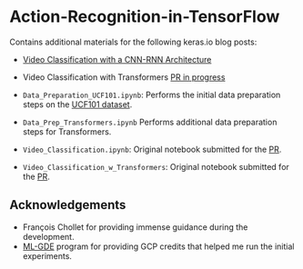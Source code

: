 # Action-Recognition-in-TensorFlow
Contains additional materials for the following keras.io blog posts: 

* [Video Classification with a CNN-RNN Architecture](https://keras.io/examples/vision/video_classification/)
* Video Classification with Transformers [PR in progress](https://github.com/keras-team/keras-io/pull/488)

* `Data_Preparation_UCF101.ipynb`: Performs the initial data preparation steps on the [UCF101 dataset](https://www.crcv.ucf.edu/data/UCF101.php).
* `Data_Prep_Transformers.ipynb` Performs additional data preparation steps for Transformers.
* `Video_Classification.ipynb`: Original notebook submitted for the [PR](https://github.com/keras-team/keras-io/pull/478). 
* `Video_Classification_w_Transformers`: Original notebook submitted for the [PR](https://github.com/keras-team/keras-io/pull/488). 


## Acknowledgements
* François Chollet for providing immense guidance during the development.
* [ML-GDE](https://developers.google.com/programs/experts/) program for providing GCP credits that helped me run the initial experiments.
